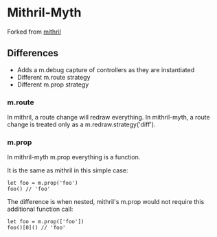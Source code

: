 # Mithril-Myth

Forked from [mithril](http://lhorie.github.io/mithril)

## Differences

- Adds a m.debug capture of controllers as they are instantiated
- Different m.route strategy
- Different m.prop strategy

### m.route

In mithril, a route change will redraw everything.
In mithril-myth, a route change is treated only as a m.redraw.strategy('diff').

### m.prop

In mithril-myth m.prop everything is a function.

It is the same as mithril in this simple case:
```
let foo = m.prop('foo')
foo() // 'foo'
```

The difference is when nested, mithril's m.prop would not require this additional function call:
```
let foo = m.prop(['foo'])
foo()[0]() // 'foo'
```